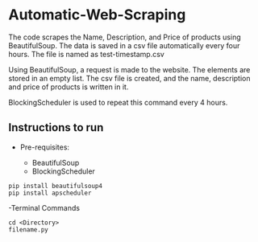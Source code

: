 # Automatic-Web-Scraping

The code scrapes the Name, Description, and Price of products using BeautifulSoup. 
The data is saved in a csv file automatically every four hours. 
The file is named as test-timestamp.csv

Using BeautifulSoup, a request is made to the website. 
The elements are stored in an empty list.
The csv file is created, and the name, description and price of products is written in it. 

BlockingScheduler is used to repeat this command every 4 hours. 

## Instructions to run

- Pre-requisites:

  - BeautifulSoup
  - BlockingScheduler 
```
pip install beautifulsoup4
pip install apscheduler
 ```
 -Terminal Commands
```
cd <Directory>
filename.py
```
